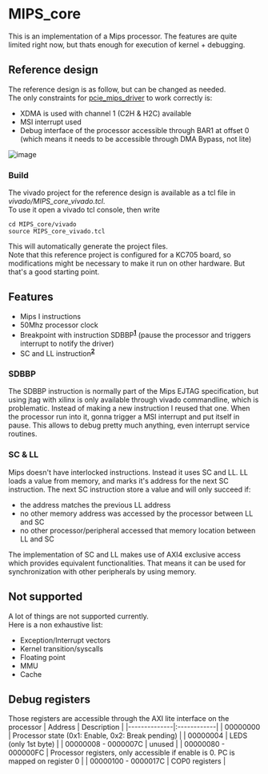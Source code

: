 # MIPS_core

This is an implementation of a Mips processor. The features are quite limited right now, but thats enough for execution of kernel + debugging.

## Reference design
The reference design is as follow, but can be changed as needed.  
The only constraints for [pcie_mips_driver](https://github.com/jobmarley/pcie_mips_driver) to work correctly is:
 - XDMA is used with channel 1 (C2H & H2C) available
 - MSI interrupt used
 - Debug interface of the processor accessible through BAR1 at offset 0 (which means it needs to be accessible through DMA Bypass, not lite)
 
![image](https://user-images.githubusercontent.com/99695100/178165298-0fa1e8f4-bcb4-4cb5-aad4-4a3625170760.png)
### Build
The vivado project for the reference design is available as a tcl file in _vivado/MIPS_core_vivado.tcl_.  
To use it open a vivado tcl console, then write
```
cd MIPS_core/vivado
source MIPS_core_vivado.tcl
```
This will automatically generate the project files.  
Note that this reference project is configured for a KC705 board, so modifications might be necessary to make it run on other hardware. But that's a good starting point.

## Features
- Mips I instructions
- 50Mhz processor clock
- Breakpoint with instruction SDBBP<sup>**[1](#SDBBP)**</sup> (pause the processor and triggers interrupt to notify the driver)
- SC and LL instruction<sup>**[2](#SC&#32;&&#32;LL)**</sup>

### SDBBP
The SDBBP instruction is normally part of the Mips EJTAG specification, but using jtag with xilinx is only available
through vivado commandline, which is problematic. Instead of making a new instruction I reused that one.
When the processor run into it, gonna trigger a MSI interrupt and put itself in pause. This allows to debug pretty much anything,
even interrupt service routines.

### SC & LL
Mips doesn't have interlocked instructions. Instead it uses SC and LL. LL loads a value from memory, and marks it's address for the next SC instruction. The next SC instruction store a value and will only succeed if:
- the address matches the previous LL address
- no other memory address was accessed by the processor between LL and SC
- no other processor/peripheral accessed that memory location between LL and SC

The implementation of SC and LL makes use of AXI4 exclusive access which provides equivalent functionalities. That means it can be used for synchronization with other peripherals by using memory.

## Not supported
A lot of things are not supported currently.  
Here is a non exhaustive list:
- Exception/Interrupt vectors
- Kernel transition/syscalls
- Floating point
- MMU
- Cache

## Debug registers
Those registers are accessible through the AXI lite interface on the processor
| Address      | Description |
|--------------|:------------|
| 00000000 |  Processor state (0x1: Enable, 0x2: Break pending) |
| 00000004 |  LEDS (only 1st byte)  |
| 00000008 - 0000007C |  unused  |
| 00000080 - 000000FC |  Processor registers, only accessible if enable is 0. PC is mapped on register 0 |
| 00000100 - 0000017C |  COP0 registers  |
